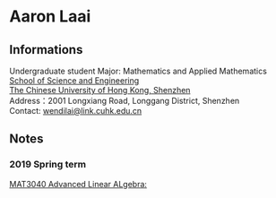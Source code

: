 # Aaron Laai

## Informations
Undergraduate student
Major: Mathematics and Applied Mathematics  
[School of Science and Engineering](http://sse.cuhk.edu.cn/en)  
[The Chinese University of Hong Kong, Shenzhen](http://www.cuhk.edu.cn/en)  
Address：2001 Longxiang Road, Longgang District, Shenzhen  
Contact: wendilai@link.cuhk.edu.cn  


## Notes
### 2019 Spring term
[MAT3040 Advanced Linear ALgebra:](https://github.com/AaronLaai/aaronlaai.github.io/raw/master/MAT3040_notes.pdf)

